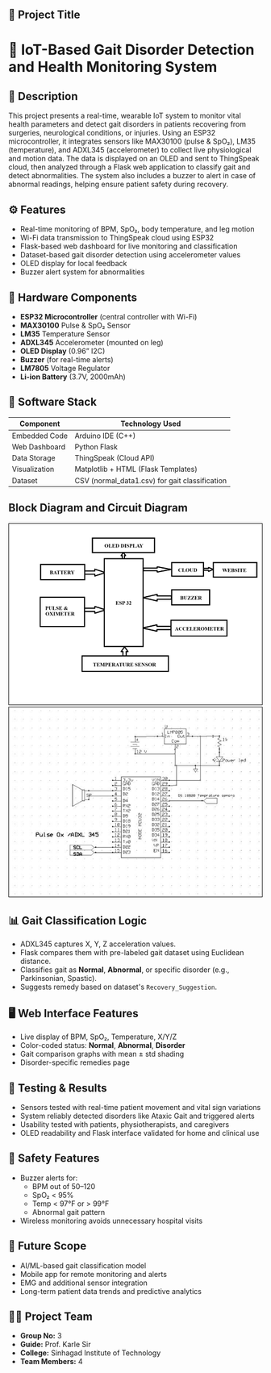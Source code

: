## 🎯 Project Title  

# 📘 IoT-Based Gait Disorder Detection and Health Monitoring System

## 📄 Description  
This project presents a real-time, wearable IoT system to monitor vital health parameters and detect gait disorders in patients recovering from surgeries, neurological conditions, or injuries. Using an ESP32 microcontroller, it integrates sensors like MAX30100 (pulse & SpO₂), LM35 (temperature), and ADXL345 (accelerometer) to collect live physiological and motion data. The data is displayed on an OLED and sent to ThingSpeak cloud, then analyzed through a Flask web application to classify gait and detect abnormalities. The system also includes a buzzer to alert in case of abnormal readings, helping ensure patient safety during recovery.

## ⚙️ Features
- Real-time monitoring of BPM, SpO₂, body temperature, and leg motion
- Wi-Fi data transmission to ThingSpeak cloud using ESP32
- Flask-based web dashboard for live monitoring and classification
- Dataset-based gait disorder detection using accelerometer values
- OLED display for local feedback
- Buzzer alert system for abnormalities

## 🔌 Hardware Components
- **ESP32 Microcontroller** (central controller with Wi-Fi)
- **MAX30100** Pulse & SpO₂ Sensor
- **LM35** Temperature Sensor
- **ADXL345** Accelerometer (mounted on leg)
- **OLED Display** (0.96” I2C)
- **Buzzer** (for real-time alerts)
- **LM7805** Voltage Regulator
- **Li-ion Battery** (3.7V, 2000mAh)

## 🧠 Software Stack
| Component      | Technology Used          |
|----------------|--------------------------|
| Embedded Code  | Arduino IDE (C++)        |
| Web Dashboard  | Python Flask             |
| Data Storage   | ThingSpeak (Cloud API)   |
| Visualization  | Matplotlib + HTML (Flask Templates) |
| Dataset        | CSV (normal_data1.csv) for gait classification |


## Block Diagram and Circuit Diagram
![alt text](image.png)
![alt text](image-1.png)

## 📊 Gait Classification Logic
- ADXL345 captures X, Y, Z acceleration values.
- Flask compares them with pre-labeled gait dataset using Euclidean distance.
- Classifies gait as **Normal**, **Abnormal**, or specific disorder (e.g., Parkinsonian, Spastic).
- Suggests remedy based on dataset's `Recovery_Suggestion`.

## 🖥️ Web Interface Features
- Live display of BPM, SpO₂, Temperature, X/Y/Z
- Color-coded status: **Normal**, **Abnormal**, **Disorder**
- Gait comparison graphs with mean ± std shading
- Disorder-specific remedies page

## 🧪 Testing & Results
- Sensors tested with real-time patient movement and vital sign variations
- System reliably detected disorders like Ataxic Gait and triggered alerts
- Usability tested with patients, physiotherapists, and caregivers
- OLED readability and Flask interface validated for home and clinical use

## 🔐 Safety Features
- Buzzer alerts for:
  - BPM out of 50–120
  - SpO₂ < 95%
  - Temp < 97°F or > 99°F
  - Abnormal gait pattern
- Wireless monitoring avoids unnecessary hospital visits

## 📱 Future Scope
- AI/ML-based gait classification model
- Mobile app for remote monitoring and alerts
- EMG and additional sensor integration
- Long-term patient data trends and predictive analytics

## 👨‍🔧 Project Team
- **Group No:** 3  
- **Guide:** Prof. Karle Sir  
- **College:** Sinhagad Institute of Technology  
- **Team Members:** 4
